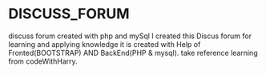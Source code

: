 # DISCUSS_FORUM
discuss forum created with php and mySql
I created this Discus forum for learning and applying knowledge 
it is created with Help of Fronted(BOOTSTRAP) AND BackEnd(PHP & mysql).
take reference learning from codeWithHarry.
